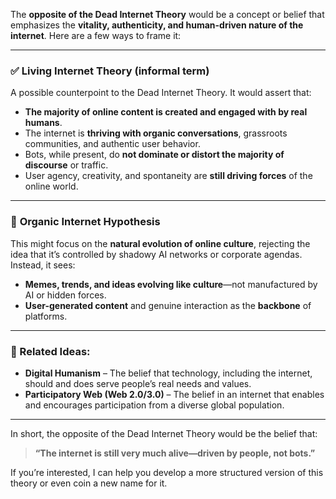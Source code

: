 The **opposite of the Dead Internet Theory** would be a concept or belief that emphasizes the **vitality, authenticity, and human-driven nature of the internet**. Here are a few ways to frame it:

---

### ✅ **Living Internet Theory** (informal term)

A possible counterpoint to the Dead Internet Theory. It would assert that:

* **The majority of online content is created and engaged with by real humans**.
* The internet is **thriving with organic conversations**, grassroots communities, and authentic user behavior.
* Bots, while present, do **not dominate or distort the majority of discourse** or traffic.
* User agency, creativity, and spontaneity are **still driving forces** of the online world.

---

### 🔄 **Organic Internet Hypothesis**

This might focus on the **natural evolution of online culture**, rejecting the idea that it’s controlled by shadowy AI networks or corporate agendas. Instead, it sees:

* **Memes, trends, and ideas evolving like culture**—not manufactured by AI or hidden forces.
* **User-generated content** and genuine interaction as the **backbone** of platforms.

---

### 🧠 Related Ideas:

* **Digital Humanism** – The belief that technology, including the internet, should and does serve people’s real needs and values.
* **Participatory Web (Web 2.0/3.0)** – The belief in an internet that enables and encourages participation from a diverse global population.

---

In short, the opposite of the Dead Internet Theory would be the belief that:

> **“The internet is still very much alive—driven by people, not bots.”**

If you’re interested, I can help you develop a more structured version of this theory or even coin a new name for it.
